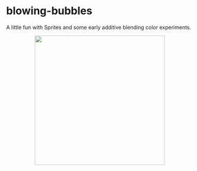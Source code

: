 # blowing-bubbles

A little fun with Sprites and some early additive blending color experiments. 

<p align="center">
   <img src="https://user-images.githubusercontent.com/15159970/33357785-77c09186-d492-11e7-9940-1981923edfcd.gif"
width='350'/>
</p>
